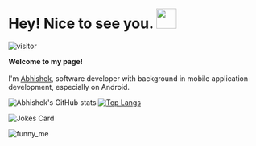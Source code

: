 

<h1> Hey! Nice to see you. <img src="https://emojis.slackmojis.com/emojis/images/1531849430/4246/blob-sunglasses.gif?1531849430" width="40"/></h1>

![visitor](https://visitor-badge.glitch.me/badge?page_id=me.me)
<br/>

<p>
	<strong>Welcome to my page!</strong>
    <br><br>
    I'm <a href="https://twitter.com/home">Abhishek</a>, software developer with background in mobile application development, especially on Android.
	<br>
</p>



![Abhishek's GitHub stats](https://github-readme-stats.vercel.app/api?username=abhishek-netizen&show_icons=true&theme=radical&count_private=true)
[![Top Langs](https://github-readme-stats.vercel.app/api/top-langs/?username=abhishek-netizen&layout=compact&theme=radical)](https://github.com/abhishek-netizen/github-readme-stats)


![Jokes Card](https://readme-jokes.vercel.app/api)

![funny_me](https://undo.io/media/uploads/files/Frustrated_programmer_qeR3D5O.gif)
